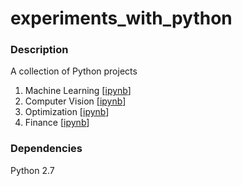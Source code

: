 # experiments_with_python

### Description

A collection of Python projects

1. Machine Learning [[ipynb](./chp01/)]  
2. Computer Vision  [[ipynb](./chp02/)]  
3. Optimization     [[ipynb](./chp03/)]  
4. Finance          [[ipynb](./chp04/)]  

### Dependencies

Python 2.7
